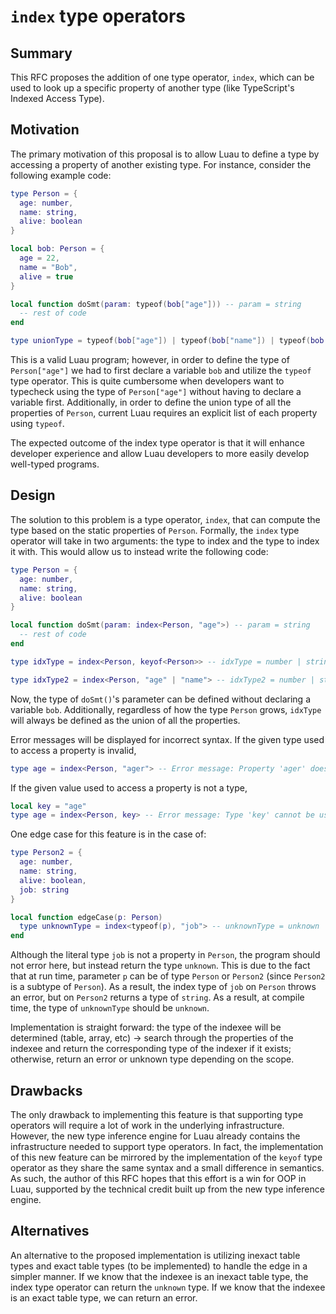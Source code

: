 # `index` type operators

## Summary

This RFC proposes the addition of one type operator, `index`, which can be used to look up a specific property of another type (like TypeScript's Indexed Access Type).

## Motivation

The primary motivation of this proposal is to allow Luau to define a type by accessing a property of another existing type. For instance, consider the following example code:
```lua
type Person = {
  age: number,
  name: string,
  alive: boolean
}

local bob: Person = {
  age = 22,
  name = "Bob",
  alive = true
}

local function doSmt(param: typeof(bob["age"])) -- param = string
  -- rest of code
end

type unionType = typeof(bob["age"]) | typeof(bob["name"]) | typeof(bob["alive"]) -- unionType = number | string | boolean
```

This is a valid Luau program; however, in order to define the type of `Person["age"]` we had to first declare a variable `bob` and utilize the `typeof` type operator. This is quite cumbersome when developers want to typecheck using the type of `Person["age"]` without having to declare a variable first. Additionally, in order to define the union type of all the properties of `Person`, current Luau requires an explicit list of each property using `typeof`.

The expected outcome of the index type operator is that it will enhance developer experience and allow Luau developers to more easily develop well-typed programs.

## Design

The solution to this problem is a type operator, `index`, that can compute the type based on the static properties of `Person`. Formally, the `index` type operator will take in two arguments: the type to index and the type to index it with. This would allow us to instead write the following code:
```lua
type Person = {
  age: number,
  name: string,
  alive: boolean
}

local function doSmt(param: index<Person, "age">) -- param = string
  -- rest of code
end

type idxType = index<Person, keyof<Person>> -- idxType = number | string | boolean

type idxType2 = index<Person, "age" | "name"> -- idxType2 = number | string
```

Now, the type of `doSmt()`'s parameter can be defined without declaring a variable `bob`. Additionally, regardless of how the type `Person` grows, `idxType` will always be defined as the union of all the properties.

Error messages will be displayed for incorrect syntax. If the given type used to access a property is invalid, 
```lua
type age = index<Person, "ager"> -- Error message: Property 'ager' does not exist on type 'Person'.
```
If the given value used to access a property is not a type,
```lua
local key = "age"
type age = index<Person, key> -- Error message: Type 'key' cannot be used as an index type.
```

One edge case for this feature is in the case of:
```lua
type Person2 = {
  age: number,
  name: string,
  alive: boolean,
  job: string
}

local function edgeCase(p: Person)
  type unknownType = index<typeof(p), "job"> -- unknownType = unknown
end
```
Although the literal type `job` is not a property in `Person`, the program should not error here, but instead return the type `unknown`. This is due to the fact that at run time, parameter `p` can be of type `Person` or `Person2` (since `Person2` is a subtype of `Person`). As a result, the index type of `job` on `Person` throws an error, but on `Person2` returns a type of `string`. As a result, at compile time, the type of `unknownType` should be `unknown`.

Implementation is straight forward: the type of the indexee will be determined (table, array, etc) -> search through the properties of the indexee and return the corresponding type of the indexer if it exists; otherwise, return an error or unknown type depending on the scope. 

## Drawbacks

The only drawback to implementing this feature is that supporting type operators will require a lot of work in the underlying infrastructure. However, the new type inference engine for Luau already contains the infrastructure needed to support type operators. In fact, the implementation of this new feature can be mirrored by the implementation of the `keyof` type operator as they share the same syntax and a small difference in semantics. As such, the author of this RFC hopes that this effort is a win for OOP in Luau, supported by the technical credit built up from the new type inference engine.

## Alternatives

An alternative to the proposed implementation is utilizing inexact table types and exact table types (to be implemented) to handle the edge in a simpler manner. If we know that the indexee is an inexact table type, the index type operator can return the `unknown` type. If we know that the indexee is an exact table type, we can return an error.